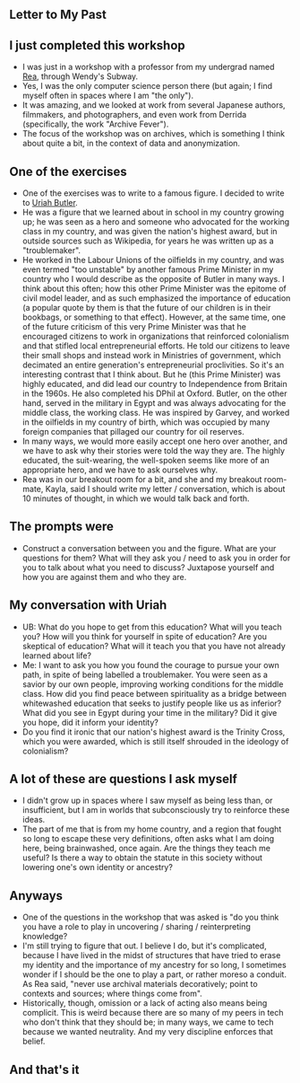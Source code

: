 ## Letter to My Past

## I just completed this workshop
- I was just in a workshop with a professor from my undergrad named [Rea](https://en.wikipedia.org/wiki/Rea_Tajiri), through Wendy's Subway.
- Yes, I was the only computer science person there (but again; I find myself often in spaces where I am "the only").
- It was amazing, and we looked at work from several Japanese authors, filmmakers, and photographers, and even work from Derrida (specifically, the work "Archive Fever").
- The focus of the workshop was on archives, which is something I think about quite a bit, in the context of data and anonymization.

## One of the exercises
- One of the exercises was to write to a famous figure. I decided to write to [Uriah Butler](https://en.wikipedia.org/wiki/Tubal_Uriah_Butler).
- He was a figure that we learned about in school in my country growing up; he was seen as a hero and someone who advocated for the working class in my 
country, and was given the nation's highest award, but in outside sources such as Wikipedia, for years he was written up as a "troublemaker".
- He worked in the Labour Unions of the oilfields in my country, and was even termed "too unstable" by another famous Prime Minister in my country who I would describe 
as the opposite of Butler in many ways. I think about this often; how this other Prime Minister was the epitome of civil model leader, and as such emphasized the 
importance of education (a popular quote by them is that the future of our children is in their bookbags, or something to that effect). However, at the same time,
one of the future criticism of this very Prime Minister was that he encouraged citizens to work in organizations that reinforced colonialism and that stifled local
entrepreneurial efforts. He told our citizens to leave their small shops and instead work in Ministries of government, which decimated an entire generation's entrepreneurial proclivities. So it's an interesting contrast that I think about. But he (this Prime Minister) was highly educated, and did lead our country to Independence from Britain in the 1960s. He also completed
his DPhil at Oxford. Butler, on the other hand, served in the military in Egypt and was always advocating for the middle class, the working class. He was inspired by Garvey, and worked in the oilfields in my country of birth, which was occupied by many foreign companies that pillaged our country for oil reserves.
- In many ways, we would more easily accept one hero over another, and we have to ask why their stories were told the way they are. The highly educated, the suit-wearing, the well-spoken seems like more of an appropriate hero, and we have to ask ourselves why. 
- Rea was in our breakout room for a bit, and she and my breakout room-mate, Kayla, said I should write my letter / conversation, which is about 10 minutes
of thought, in which we would talk back and forth.

## The prompts were
- Construct a conversation between you and the figure. What are your questions for them? What will they ask you / need to ask you in order for you to talk about what
you need to discuss? Juxtapose yourself and how you are against them and who they are.


## My conversation with Uriah
- UB: What do you hope to get from this education? What will you teach you? How will you think for yourself in spite of education? Are you skeptical 
of education? What will it teach you that you have not already learned about life?
- Me: I want to ask you how you found the courage to pursue your own path, in spite of being labelled a troublemaker. You were seen as a savior by our own people,
improving working conditions for the middle class. How did you find peace between spirituality as a bridge between whitewashed education that seeks to justify people
like us as inferior? What did you see in Egypt during your time in the military? Did it give you hope, did it inform your identity?
- Do you find it ironic that our nation's highest award is the Trinity Cross, which you were awarded, which is still itself shrouded in the ideology of colonialism?

## A lot of these are questions I ask myself
- I didn't grow up in spaces where I saw myself as being less than, or insufficient, but I am in worlds that subconsciously try to reinforce these ideas.
- The part of me that is from my home country, and a region that fought so long to escape these very definitions, often asks what I am doing here, being brainwashed,
once again. Are the things they teach me useful? Is there a way to obtain the statute in this society without lowering one's own identity or ancestry?

## Anyways
- One of the questions in the workshop that was asked is "do you think you have a role to play in uncovering / sharing / reinterpreting knowledge?
- I'm still trying to figure that out. I believe I do, but it's complicated, because I have lived in the midst of structures that have tried to erase my identity
and the importance of my ancestry for so long, I sometimes wonder if I should be the one to play a part, or rather moreso a conduit. As Rea said, "never use 
archival materials decoratively; point to contexts and sources; where things come from".
- Historically, though, omission or a lack of acting also means being complicit. This is weird because there are so many of my peers in tech who don't think that
they should be; in many ways, we came to tech because we wanted neutrality. And my very discipline enforces that belief. 

## And that's it
